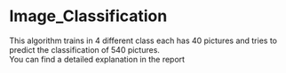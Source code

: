 # Image_Classification
This algorithm trains in 4 different class each has 40 pictures and tries to predict the classification of 540 pictures.  
You can find a detailed explanation in the report

